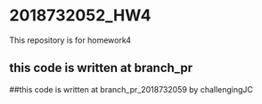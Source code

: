 # 2018732052_HW4
This repository is for homework4

## this code is written at branch_pr

##this code is written at branch_pr_2018732059 by challengingJC

